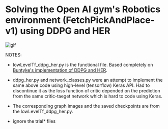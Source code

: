 # Solving the Open AI gym's Robotics environment (FetchPickAndPlace-v1) using DDPG and HER

![gif](https://media.giphy.com/media/kfR5iyQgmq7PoiFTAf/giphy.gif)



NOTES:

- lowLevelTf_ddpg_her.py is the functional file. Based completely on [Buntyke's implementation of DDPG and HER](https://github.com/buntyke/her/blob/master/ddpg_her.py).

- ddpg_her.py and network_classes.py were an attempt to implement the same above code using high-level (tensorflow) Keras API. Had to discontinue it as the loss function of critic depended on the prediction from the same critic-taeget network which is hard to code using Keras.

- The corresponding graph images and the saved checkpoints are from the lowLevelTf_ddpg_her.py.

- ignore the trial* files
